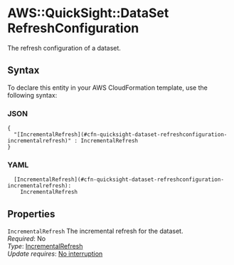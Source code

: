 # AWS::QuickSight::DataSet RefreshConfiguration<a name="aws-properties-quicksight-dataset-refreshconfiguration"></a>

The refresh configuration of a dataset\.

## Syntax<a name="aws-properties-quicksight-dataset-refreshconfiguration-syntax"></a>

To declare this entity in your AWS CloudFormation template, use the following syntax:

### JSON<a name="aws-properties-quicksight-dataset-refreshconfiguration-syntax.json"></a>

```
{
  "[IncrementalRefresh](#cfn-quicksight-dataset-refreshconfiguration-incrementalrefresh)" : IncrementalRefresh
}
```

### YAML<a name="aws-properties-quicksight-dataset-refreshconfiguration-syntax.yaml"></a>

```
  [IncrementalRefresh](#cfn-quicksight-dataset-refreshconfiguration-incrementalrefresh): 
    IncrementalRefresh
```

## Properties<a name="aws-properties-quicksight-dataset-refreshconfiguration-properties"></a>

`IncrementalRefresh`  <a name="cfn-quicksight-dataset-refreshconfiguration-incrementalrefresh"></a>
The incremental refresh for the dataset\.  
*Required*: No  
*Type*: [IncrementalRefresh](aws-properties-quicksight-dataset-incrementalrefresh.md)  
*Update requires*: [No interruption](https://docs.aws.amazon.com/AWSCloudFormation/latest/UserGuide/using-cfn-updating-stacks-update-behaviors.html#update-no-interrupt)